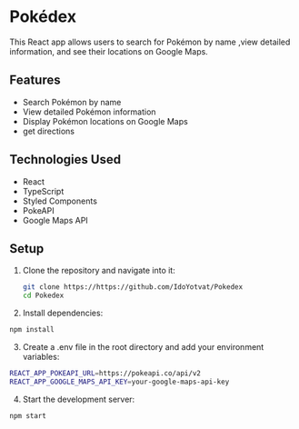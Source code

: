 # Pokédex

This React app allows users to search for Pokémon by name ,view detailed information, and see their locations on Google Maps.

## Features

- Search Pokémon by name
- View detailed Pokémon information
- Display Pokémon locations on Google Maps
- get directions

## Technologies Used

- React
- TypeScript
- Styled Components
- PokeAPI
- Google Maps API

## Setup

1. Clone the repository and navigate into it:

   ```bash
   git clone https://https://github.com/IdoYotvat/Pokedex
   cd Pokedex
   
2. Install dependencies:

  ```bash
  npm install
```



3. Create a .env file in the root directory and add your environment variables:

  ```bash
  REACT_APP_POKEAPI_URL=https://pokeapi.co/api/v2
  REACT_APP_GOOGLE_MAPS_API_KEY=your-google-maps-api-key
  ```

4. Start the development server:

```bash
npm start
```


